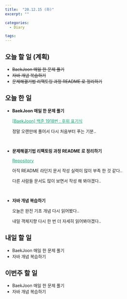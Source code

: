 ```yaml
---
title:  "20.12.15 (화)"
excerpt: ""

categories:
  - Diary

tags:
---
```


## 오늘 할 일 (계획)

- ~~BaekJoon 매일 한 문제 풀기~~
- ~~자바 개념 복습하기~~
- ~~문제해결기법 리팩토링 과정 README 로 정리하기~~

## 오늘 한 일

- **BaekJoon 매일 한 문제 풀기**

  <a href="https://nam-ki-bok.github.io/baekjoon/Baek_Posterior/" style="color:#0FA678">[BaekJoon] 백준 1918번 : 후위 표기식</a>

  정말 오랜만에 풀어서 다시 처음부터 푸는 기분..

  <br>

- **문제해결기법 리팩토링 과정 README 로 정리하기**

  <a href="https://github.com/Nam-Ki-Bok/HungryDog_Refactoring" style="color:#0FA678" target="_blank">Repository</a>

  아직 README 라던지 문서 작성 실력이 많이 부족 한 것 같다..

  다른 사람들 문서도 많이 보면서 작성 해 봐야겠다..

  <br>

- **자바 개념 복습하기**

  오늘은 완전 기초 개념 다시 읽어봤다..

  내일 객체지향 다시 한 번 더 자세히 읽어봐야겠다..

##  내일 할 일

- BaekJoon 매일 한 문제 풀기
- 자바 개념 복습하기

## 이번주 할 일

- BaekJoon 매일 한 문제 풀기
- 자바 개념 복습하기

<br>